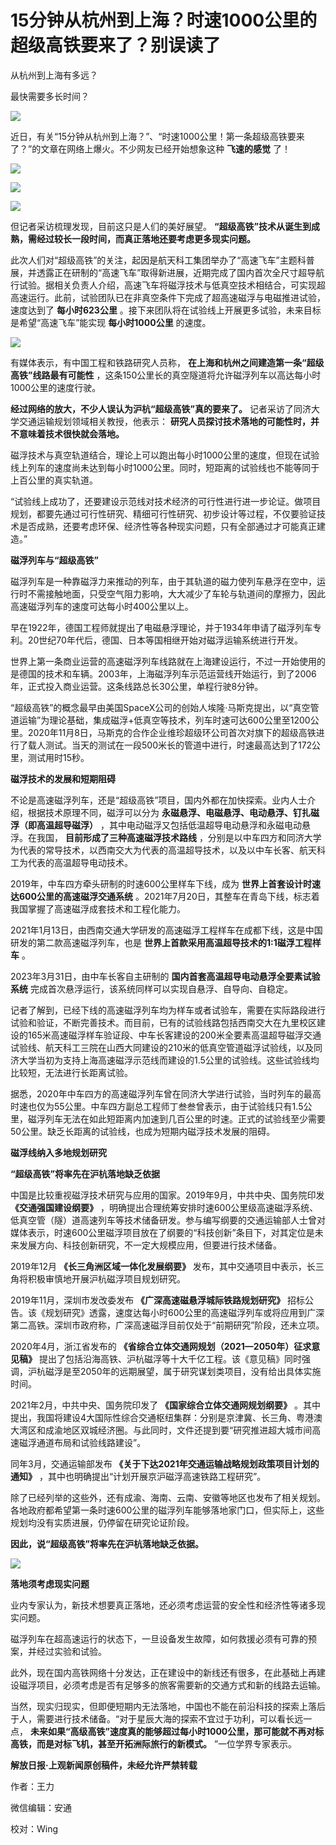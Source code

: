 # 15分钟从杭州到上海？时速1000公里的超级高铁要来了？别误读了

从杭州到上海有多远？

最快需要多长时间？

![](https://inews.gtimg.com/newsapp_match/0/12729651070/0)

近日，有关“15分钟从杭州到上海？”、“时速1000公里！第一条超级高铁要来了？”的文章在网络上爆火。不少网友已经开始想象这种 **飞速的感觉** 了！

![](https://inews.gtimg.com/newsapp_bt/0/15786761626/1000)

![](https://inews.gtimg.com/newsapp_bt/0/15786761627/1000)

![](https://inews.gtimg.com/newsapp_bt/0/15786761650/1000)

但记者采访梳理发现，目前这只是人们的美好展望。 **“超级高铁”技术从诞生到成熟，需经过较长一段时间，而真正落地还要考虑更多现实问题。**

此次人们对“超级高铁”的关注，起因是航天科工集团举办了“高速飞车”主题科普展，并透露正在研制的“高速飞车”取得新进展，近期完成了国内首次全尺寸超导航行试验。据相关负责人介绍，高速飞车将磁浮技术与低真空技术相结合，可实现超高速运行。此前，试验团队已在非真空条件下完成了超高速磁浮与电磁推进试验，速度达到了
**每小时623公里** 。接下来团队将在试验线上开展更多试验，未来目标是希望“高速飞车”能实现 **每小时1000公里** 的速度。

![](https://inews.gtimg.com/newsapp_match/0/15783884284/0)

有媒体表示，有中国工程和铁路研究人员称， **在上海和杭州之间建造第一条“超级高铁”线路最有可能性**
，这条150公里长的真空隧道将允许磁浮列车以高达每小时1000公里的速度行驶。

**经过网络的放大，不少人误认为沪杭“超级高铁”真的要来了。** 记者采访了同济大学交通运输规划领域相关教授，他表示：
**研究人员探讨技术落地的可能性时，并不意味着技术很快就会落地。**

磁浮技术与真空轨道结合，理论上可以跑出每小时1000公里的速度，但现在试验线上列车的速度尚未达到每小时1000公里。同时，短距离的试验线也不能等同于上百公里的真实轨道。

“试验线上成功了，还要建设示范线对技术经济的可行性进行进一步论证。做项目规划，都要先通过可行性研究、精细可行性研究、初步设计等过程，不仅要验证技术是否成熟，还要考虑环保、经济性等各种现实问题，只有全部通过才可能真正建造。”

**磁浮列车与“超级高铁”**

磁浮列车是一种靠磁浮力来推动的列车，由于其轨道的磁力使列车悬浮在空中，运行时不需接触地面，只受空气阻力影响，大大减少了车轮与轨道间的摩擦力，因此高速磁浮列车的速度可达每小时400公里以上。

早在1922年，德国工程师就提出了电磁悬浮理论，并于1934年申请了磁浮列车专利。20世纪70年代后，德国、日本等国相继开始对磁浮运输系统进行开发。

世界上第一条商业运营的高速磁浮列车线路就在上海建设运行，不过一开始使用的是德国的技术和车辆。2003年，上海磁浮列车示范运营线开始运行，到了2006年，正式投入商业运营。这条线路总长30公里，单程行驶8分钟。

“超级高铁”的概念最早由美国SpaceX公司的创始人埃隆·马斯克提出，以“真空管道运输”为理论基础，集成磁浮+低真空等技术，列车时速可达600公里至1200公里。2020年11月8日，马斯克的合作企业维珍超级环公司首次对旗下的超级高铁进行了载人测试。当天的测试在一段500米长的管道中进行，时速最高达到了172公里，测试用时15秒。

**磁浮技术的发展和短期阻碍**

不论是高速磁浮列车，还是“超级高铁”项目，国内外都在加快探索。业内人士介绍，根据技术原理不同，磁浮可以分为
**永磁悬浮、电磁悬浮、电动悬浮、钉扎磁浮（即高温超导磁浮）** ，其中电动磁浮又包括低温超导电动悬浮和永磁电动悬浮。在我国，
**目前形成了三种高速磁浮技术路线**
，分别是以中车四方和同济大学为代表的常导技术，以西南交大为代表的高温超导技术，以及以中车长客、航天科工为代表的高温超导电动技术。

2019年，中车四方牵头研制的时速600公里样车下线，成为 **世界上首套设计时速达600公里的高速磁浮交通系统**
。2021年7月20日，其整车在青岛下线，标志着我国掌握了高速磁浮成套技术和工程化能力。

2021年1月13日，由西南交通大学研发的高速磁浮工程样车在成都下线，这是中国研发的第二款高速磁浮列车，也是
**世界上首款采用高温超导技术的1:1磁浮工程样车** 。

2023年3月31日，由中车长客自主研制的 **国内首套高温超导电动悬浮全要素试验系统** 完成首次悬浮运行，该系统同样可以实现自悬浮、自导向、自稳定。

记者了解到，已经下线的高速磁浮列车均为样车或者试验车，需要在实际路段进行试验和验证，不断完善技术。而目前，已有的试验线路包括西南交大在九里校区建设的165米高速磁浮样车验证段、中车长客建设的200米全要素高温超导磁浮交通试验线、航天科工三院在山西大同建设的210米的低真空管道磁浮试验线，以及同济大学当初为支持上海高速磁浮示范线而建设的1.5公里的试验线。这些试验线均比较短，无法进行长距离试验。

据悉，2020年中车四方的高速磁浮列车曾在同济大学进行试验，当时列车的最高时速也仅为55公里。中车四方副总工程师丁叁叁曾表示，由于试验线只有1.5公里，磁浮列车无法在如此短距离内加速到几百公里的时速。正式的试验线至少需要50公里。缺乏长距离的试验线，也成为短期内磁浮技术发展的阻碍。

**磁浮线纳入多地规划研究**

**“超级高铁”将率先在沪杭落地缺乏依据**

中国是比较重视磁浮技术研究与应用的国家。2019年9月，中共中央、国务院印发 **《交通强国建设纲要》**
，明确提出合理统筹安排时速600公里级高速磁浮系统、低真空管（隧）道高速列车等技术储备研发。参与编写纲要的交通运输部人士曾对媒体表示，时速600公里磁浮项目放在了纲要的“科技创新”条目下，对其定位是未来发展方向、科技创新研究，不一定大规模应用，但要进行技术储备。

2019年12月 **《长三角洲区域一体化发展纲要》** 发布，其中交通项目中表示，长三角将积极审慎地开展沪杭磁浮项目规划研究。

2019年11月，深圳市发改委发布 **《广深高速磁悬浮城际铁路规划研究》**
招标公告。该《规划研究》透露，速度达每小时600公里的高速磁浮列车或将应用到广深第二高铁。深圳市政府称，广深高速磁浮目前仅处于“前期研究”阶段，还未立项。

2020年4月，浙江省发布的 **《省综合立体交通网规划（2021—2050年）征求意见稿》**
提出了包括沿海高铁、沪杭磁浮等十大千亿工程。该《意见稿》同时强调，沪杭磁浮是至2050年的远期展望，属于研究谋划类项目，没有给出具体实施时间。

2021年2月，中共中央、国务院印发了 **《国家综合立体交通网规划纲要》**
。其中提出，我国将建设4大国际性综合交通枢纽集群：分别是京津冀、长三角、粤港澳大湾区和成渝地区双城经济圈。与此同时，文件还提到要“研究推进超大城市间高速磁浮通道布局和试验线路建设”。

同年3月，交通运输部发布 **《关于下达2021年交通运输战略规划政策项目计划的通知》** ，其中也明确提出“计划开展京沪磁浮高速铁路工程研究”。

除了已经列举的这些外，还有成渝、海南、云南、安徽等地区也发布了相关规划。各地政府都希望第一条时速600公里的磁浮列车能够落地家门口，但实际上，这些规划均没有实质进展，仍停留在研究论证阶段。

**因此，说“超级高铁”将率先在沪杭落地缺乏依据。**

![](https://inews.gtimg.com/newsapp_bt/0/15786685075/1000)

**落地须考虑现实问题**

业内专家认为，新技术想要真正落地，还必须考虑运营的安全性和经济性等诸多现实问题。

磁浮列车在超高速运行的状态下，一旦设备发生故障，如何救援必须有可靠的预案，并经过实验和试验。

此外，现在国内高铁网络十分发达，正在建设中的新线还有很多，在此基础上再建设磁浮项目，必须考虑是否有足够多的旅客需要新的交通方式和新的线路去运输。

当然，现实归现实，但即便短期内无法落地，中国也不能在前沿科技的探索上落后于人，需要进行技术储备。“对于星辰大海的探索不宜过于功利，可以看长远一点，
**未来如果“高级高铁”速度真的能够超过每小时1000公里，那可能就不再对标高铁，而是对标飞机，甚至开拓洲际旅行的新模式。** ”一位学界专家表示。

**解放日报·上观新闻原创稿件，未经允许严禁转载**

作者：王力

微信编辑：安通

校对：Wing

